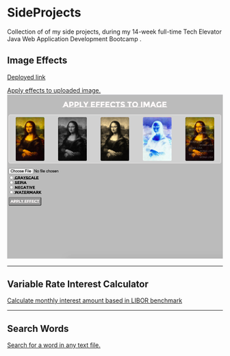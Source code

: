 # SideProjects
Collection of of my side projects,
during my 14-week full-time Tech Elevator 
Java Web Application Development Bootcamp .

## Image Effects 
[Deployed link](https://image-client.herokuapp.com/)

[Apply effects to uploaded image.](https://github.com/firdavs-h/SideProjects/tree/master/Images)
![Client](Images/img/client.png)
______________________________________________________


## Variable Rate Interest Calculator
 [Calculate monthly interest amount based in LIBOR benchmark](https://github.com/firdavs-h/SideProjects/tree/master/variableRateCalculator)

______________________________________________________

## Search Words
[Search for a word in any text file.](https://github.com/firdavs-h/SideProjects/tree/master/searchWords)
